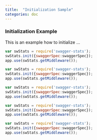 ```yaml
---
title:  "Initialization Sample"
categories: doc 
---
```

 
### Initialization Example

This is an example how to initialize ... 


```javascript
var swStats = require('swagger-stats');    
swStats.init({swaggerSpec:swaggerSpec});
app.use(swStats.getMiddleware());
```

```javascript
var swStats = require('swagger-stats');    
swStats.init({swaggerSpec:swaggerSpec});
app.use(swStats.getMiddleware());
```

```javascript
var swStats = require('swagger-stats');    
swStats.init({swaggerSpec:swaggerSpec});
app.use(swStats.getMiddleware());
```

```javascript
var swStats = require('swagger-stats');    
swStats.init({swaggerSpec:swaggerSpec});
app.use(swStats.getMiddleware());
```

```javascript
var swStats = require('swagger-stats');    
swStats.init({swaggerSpec:swaggerSpec});
app.use(swStats.getMiddleware());
```
